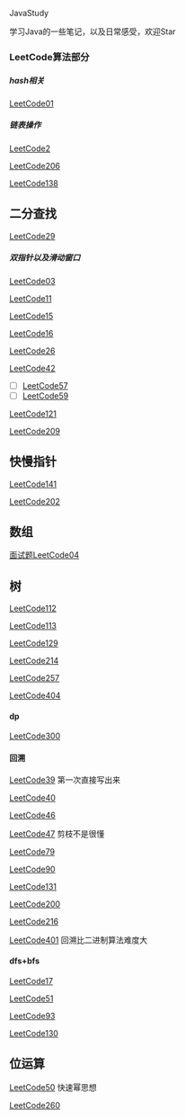 JavaStudy

学习Java的一些笔记，以及日常感受，欢迎Star



### LeetCode算法部分

##### hash相关

[LeetCode01](./LeetCode/LeetCode每日一题/LeetCode01.md)

##### 链表操作

[LeetCode2](./LeetCode/LeetCode每日一题/LeetCode02.md)

[LeetCode206](./LeetCode/LeetCode每日一题/LeetCode206.md)

[LeetCode138](./LeetCode/LeetCode每日一题/LeetCode138.md)





## 二分查找

[LeetCode29](./LeetCode/LeetCode每日一题/LeetCode29.md)

##### 双指针以及滑动窗口

[LeetCode03](./LeetCode/LeetCode每日一题/LeetCode03.md)

[LeetCode11](./LeetCode/LeetCode每日一题/LeetCode11.md)

[LeetCode15](./LeetCode/LeetCode每日一题/LeetCode15.md)

[LeetCode16](./LeetCode/LeetCode每日一题/LeetCode16.md)

[LeetCode26](./LeetCode/LeetCode每日一题/LeetCode26.md)

[LeetCode42](./LeetCode/LeetCode每日一题/LeetCode42.md)

- [ ]  [LeetCode57](./LeetCode/LeetCode每日一题/LeetCode57.md)
- [ ]  [LeetCode59](./LeetCode/LeetCode每日一题/LeetCode59.md)

[LeetCode121](./LeetCode/LeetCode每日一题/LeetCode121.md)

[LeetCode209](./LeetCode/LeetCode每日一题/LeetCode209.md)



## 快慢指针

[LeetCode141](./LeetCode/LeetCode每日一题/LeetCode141.md)

[LeetCode202](./LeetCode/LeetCode每日一题/LeetCode202.md)





## 数组

[面试题LeetCode04](./LeetCode/LeetCode每日一题/LeetCodeX04.md)

## 树

[LeetCode112](./LeetCode/LeetCode每日一题/LeetCode112.md)

[LeetCode113](./LeetCode/LeetCode每日一题/LeetCode113.md)

[LeetCode129](./LeetCode/LeetCode每日一题/LeetCode129.md)

[LeetCode214](./LeetCode/LeetCode每日一题/LeetCode214.md)

[LeetCode257](./LeetCode/LeetCode每日一题/LeetCode257.md)

[LeetCode404](./LeetCode/LeetCode每日一题/LeetCode404.md)



#### dp

[LeetCode300](./LeetCode/LeetCode每日一题/LeetCode300.md)



#### 回溯

[LeetCode39](./LeetCode/LeetCode每日一题/LeetCode39.md) 第一次直接写出来

[LeetCode40](./LeetCode/LeetCode每日一题/LeetCode40.md)

[LeetCode46](./LeetCode/LeetCode每日一题/LeetCode46.md)

[LeetCode47](./LeetCode/LeetCode每日一题/LeetCode47.md) 剪枝不是很懂

[LeetCode79](./LeetCode/LeetCode每日一题/LeetCode79.md) 

[LeetCode90](./LeetCode/LeetCode每日一题/LeetCode90.md) 

[LeetCode131](./LeetCode/LeetCode每日一题/LeetCode131.md)

[LeetCode200](./LeetCode/LeetCode每日一题/LeetCode200.md)

[LeetCode216](./LeetCode/LeetCode每日一题/LeetCode216.md)

[LeetCode401](./LeetCode/LeetCode每日一题/LeetCode401.md) 回溯比二进制算法难度大

#### dfs+bfs

[LeetCode17](./LeetCode/LeetCode每日一题/LeetCode17.md)

[LeetCode51](./LeetCode/LeetCode每日一题/LeetCode51.md)

[LeetCode93](./LeetCode/LeetCode每日一题/LeetCode93.md)

[LeetCode130](./LeetCode/LeetCode每日一题/LeetCode130.md)



## 位运算

[LeetCode50](./LeetCode/LeetCode每日一题/LeetCode50.md) 快速幂思想

[LeetCode260](./LeetCode/LeetCode每日一题/LeetCode260.md)

